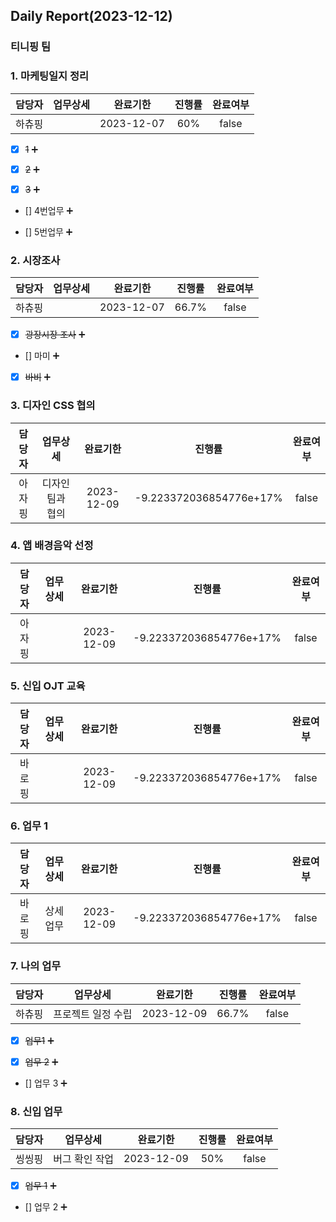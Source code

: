 ## Daily Report(2023-12-12)

### 티니핑 팀
### 1. 마케팅일지 정리

| 담당자 | 업무상세 | 완료기한 | 진행률 | 완료여부 |
| :--: | :--: | :--: | :--: | :--: |
| 하츄핑 |  | 2023-12-07 | 60% | false |

- [x] ~~1~~ :heavy_plus_sign: 

- [x] ~~2~~ :heavy_plus_sign: 

- [x] ~~3~~ :heavy_plus_sign: 

- [] 4번업무 :heavy_plus_sign: 

- [] 5번업무 :heavy_plus_sign: 


### 2. 시장조사

| 담당자 | 업무상세 | 완료기한 | 진행률 | 완료여부 |
| :--: | :--: | :--: | :--: | :--: |
| 하츄핑 |  | 2023-12-07 | 66.7% | false |

- [x] ~~광장시장 조사~~ :heavy_plus_sign: 

- [] 마미 :heavy_plus_sign: 

- [x] ~~바비~~ :heavy_plus_sign: 


### 3. 디자인 CSS 협의

| 담당자 | 업무상세 | 완료기한 | 진행률 | 완료여부 |
| :--: | :--: | :--: | :--: | :--: |
| 아자핑 | 디자인팀과 협의 | 2023-12-09 | -9.223372036854776e+17% | false |


### 4. 앱 배경음악 선정

| 담당자 | 업무상세 | 완료기한 | 진행률 | 완료여부 |
| :--: | :--: | :--: | :--: | :--: |
| 아자핑 |  | 2023-12-09 | -9.223372036854776e+17% | false |


### 5. 신입 OJT 교육

| 담당자 | 업무상세 | 완료기한 | 진행률 | 완료여부 |
| :--: | :--: | :--: | :--: | :--: |
| 바로핑 |  | 2023-12-09 | -9.223372036854776e+17% | false |


### 6. 업무 1

| 담당자 | 업무상세 | 완료기한 | 진행률 | 완료여부 |
| :--: | :--: | :--: | :--: | :--: |
| 바로핑 | 상세업무 | 2023-12-09 | -9.223372036854776e+17% | false |


### 7. 나의 업무

| 담당자 | 업무상세 | 완료기한 | 진행률 | 완료여부 |
| :--: | :--: | :--: | :--: | :--: |
| 하츄핑 | 프로젝트 일정 수립 | 2023-12-09 | 66.7% | false |

- [x] ~~업무1~~ :heavy_plus_sign: 

- [x] ~~업무 2~~ :heavy_plus_sign: 

- [] 업무 3 :heavy_plus_sign: 


### 8. 신입 업무

| 담당자 | 업무상세 | 완료기한 | 진행률 | 완료여부 |
| :--: | :--: | :--: | :--: | :--: |
| 씽씽핑 | 버그 확인 작업 | 2023-12-09 | 50% | false |

- [x] ~~업무 1~~ :heavy_plus_sign: 

- [] 업무 2 :heavy_plus_sign: 




